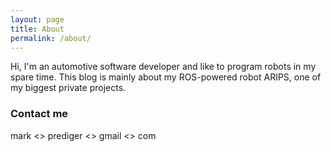 ```yaml
---
layout: page
title: About
permalink: /about/
---
```


Hi, I'm an automotive software developer and like to program robots in my spare time. This blog is mainly about my ROS-powered robot ARIPS, one of my biggest private projects.

### Contact me

mark <<dot>> prediger <<at>> gmail <<dot>> com

